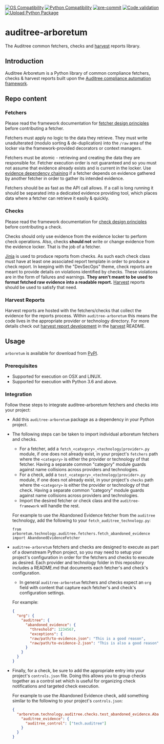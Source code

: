 [![OS Compatibility][platform-badge]](#prerequisites)
[![Python Compatibility][python-badge]][python-dl]
[![pre-commit][pre-commit-badge]][pre-commit]
[![Code validation](https://github.com/ComplianceAsCode/auditree-arboretum/workflows/format%20%7C%20lint%20%7C%20test/badge.svg)][lint-test]
[![Upload Python Package](https://github.com/ComplianceAsCode/auditree-arboretum/workflows/PyPI%20upload/badge.svg)][pypi-upload]

# auditree-arboretum

The Auditree common fetchers, checks and [harvest][] reports library.

## Introduction

Auditree Arboretum is a Python library of common compliance fetchers, checks &amp; harvest
reports built upon the [Auditree compliance automation framework][auditree-framework].

## Repo content

### Fetchers

Please read the framework documentation for [fetcher design principles][] before
contributing a fetcher.

Fetchers must apply no logic to the data they retrieve. They must write unadulterated
(modulo sorting & de-duplication) into the `/raw` area of the locker via the
framework-provided decorators or context managers.

Fetchers must be atomic - retrieving and creating the data they are responsible
for. Fetcher execution order is not guaranteed and so you must not assume that
evidence already exists and is current in the locker.  Use
[evidence dependency chaining][] if a fetcher depends on evidence gathered by another
fetcher in order to gather its intended evidence.

Fetchers should be as fast as the API call allows. If a call is long running it
should be separated into a dedicated evidence providing tool, which places data
where a fetcher can retrieve it easily & quickly.

### Checks

Please read the framework documentation for [check design principles][] before
contributing a check.

Checks should only use evidence from the evidence locker to perform check operations.
Also, checks **should not** write or change evidence from the evidence locker.  That
is the job of a fetcher.

[Jinja][] is used to produce reports from checks.  As such each check class must have
at least one associated report template in order to produce a check report.  In keeping
with the "DevSecOps" theme, check reports are meant to provide details on violations
identified by checks.  These violations are in the form of failures and warnings.
**They aren't meant to be used to format fetched raw evidence into a readable report.**
[Harvest][harvest] reports should be used to satisfy that need.

### Harvest Reports

Harvest reports are hosted with the fetchers/checks that collect the evidence for
the reports process. Within `auditree-arboretum` this means the code lives in the
appropriate provider or technology directory. For more details check out
[harvest report development][harvest-rpt-dev] in the [harvest][harvest] README.

## Usage

`arboretum` is available for download from [PyPI](https://pypi.org/project/auditree-arboretum/).

### Prerequisites

- Supported for execution on OSX and LINUX.
- Supported for execution with Python 3.6 and above.

### Integration

Follow these steps to integrate auditree-arboretum fetchers and checks into your project:

* Add this `auditree-arboretum` package as a dependency in your Python project.
* The following steps can be taken to import individual arboretum fetchers and checks.
  * For a fetcher, add a `fetch_<category>_<technology|provider>.py` module, if one
  does not already exist, in your project's `fetchers` path where the `<category>` is
  either the provider or technology of that fetcher.  Having a separate common "category"
  module guards against name collisions across providers and technologies.
  * For a check, add a `test_<category>_<technology|provider>.py` module, if one
  does not already exist, in your project's `checks` path where the `<category>` is
  either the provider or technology of that check.  Having a separate common "category"
  module guards against name collisions across providers and technologies.
  * Import the desired fetcher or check class and the `auditree-framework` will handle
  the rest.

  For example to use the Abandoned Evidence fetcher from the `auditree` technology, add
  the following to your `fetch_auditree_technology.py`:

  ```
  from arboretum.technology.auditree.fetchers.fetch_abandoned_evidence import AbandonedEvidenceFetcher
  ```

* `auditree-arboretum` fetchers and checks are designed to execute as part of a downstream
Python project, so you may need to setup your project's configuration in order for the
fetchers and checks to execute as desired.  Each provider and technology folder in this
repository includes a README.md that documents each fetcher's and check's configuration.
  * In general `auditree-arboretum` fetchers and checks expect an `org` field with content
  that capture each fetcher's and check's configuration settings.

  For example:

  ```json
  {
    "org": {
      "auditree": {
        "abandoned_evidence": {
          "threshold": 1234567,
          "exceptions": {
          "raw/path/to-evidence.json": "This is a good reason",
          "raw/path/to-evidence-2.json": "This is also a good reason"
        }
      }
    }
  }
  ```

* Finally, for a check, be sure to add the appropriate entry into your project's
``controls.json`` file.  Doing this allows you to group checks together as a control
set which is useful for organizing check notifications and targeted check execution.

  For example to use the Abandoned Evidence check, add something similar to the
  following to your project's `controls.json`:

  ```json
  {
    "arboretum.technology.auditree.checks.test_abandoned_evidence.AbandonedEvidenceCheck": {
      "auditree_evidence": {
        "auditree_control": ["tech.auditree"]
      }
    }
  }
  ```

[platform-badge]: https://img.shields.io/badge/platform-osx%20|%20linux-orange.svg
[pre-commit-badge]: https://img.shields.io/badge/pre--commit-enabled-brightgreen?logo=pre-commit&logoColor=white
[python-badge]: https://img.shields.io/badge/python-v3.6+-blue.svg
[pre-commit]: https://github.com/pre-commit/pre-commit
[python-dl]: https://www.python.org/downloads/
[lint-test]: https://github.com/ComplianceAsCode/auditree-arboretum/actions?query=workflow%3A%22format+%7C+lint+%7C+test%22
[pypi-upload]: https://github.com/ComplianceAsCode/auditree-arboretum/actions?query=workflow%3A%22PyPI+upload%22
[auditree-framework]: https://github.com/ComplianceAsCode/auditree-framework
[harvest]: https://github.com/ComplianceAsCode/auditree-harvest
[fetcher design principles]: https://complianceascode.github.io/auditree-framework/design-principles.html#compliance-fetchers
[evidence dependency chaining]: https://complianceascode.github.io/auditree-framework/design-principles.html#evidence-dependency-chaining
[check design principles]: https://complianceascode.github.io/auditree-framework/design-principles.html#compliance-checks
[Jinja]: https://palletsprojects.com/p/jinja/
[harvest-rpt-dev]: https://github.com/ComplianceAsCode/auditree-harvest#report-development
